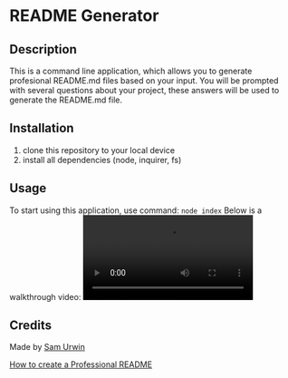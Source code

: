# README Generator

## Description
This is a command line application, which allows you to generate profesional README.md files based on your input.
You will be prompted with several questions about your project, these answers will be used to generate the README.md file.

## Installation
1. clone this repository to your local device
2. install all dependencies (node, inquirer, fs)

## Usage 
To start using this application, use command: ```node index```
Below is a walkthrough video:
![walkthrough](../tutorial/README-Generator-walkthrough.mov)

## Credits

Made by [Sam Urwin](https://github.com/samurwin)

[How to create a Professional README](./readme-guide.md)
